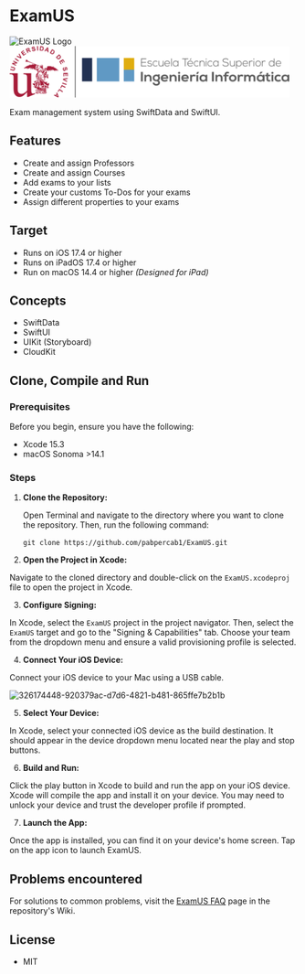 # ExamUS
<img src="https://github.com/pabpercab1/ExamUS/assets/72883992/595af1ec-213e-4fe8-8d46-d54711278cc2" alt="ExamUS Logo" height="100"/> &nbsp; &nbsp; &nbsp; <img src="https://raw.githubusercontent.com/pabpercab1/ExamUS/main/Extensions/logo-ETSII-US-Horizontal-Color.png" alt="US Logo" height="90"/>

Exam management system using SwiftData and SwiftUI.

## Features
  - Create and assign Professors
  - Create and assign Courses
  - Add exams to your lists
  - Create your customs To-Dos for your exams
  - Assign different properties to your exams

## Target

  - Runs on iOS 17.4 or higher
  - Runs on iPadOS 17.4 or higher
  - Run on macOS 14.4 or higher _(Designed for iPad)_

## Concepts

  - SwiftData
  - SwiftUI
  - UIKit (Storyboard)
  - CloudKit

## Clone, Compile and Run


### Prerequisites

Before you begin, ensure you have the following:

   - Xcode 15.3
   - macOS Sonoma >14.1

### Steps

1. **Clone the Repository:**

   Open Terminal and navigate to the directory where you want to clone the repository. Then, run the following command:

   ```
   git clone https://github.com/pabpercab1/ExamUS.git
   ```

2. **Open the Project in Xcode:**

Navigate to the cloned directory and double-click on the `ExamUS.xcodeproj` file to open the project in Xcode.

3. **Configure Signing:**

In Xcode, select the `ExamUS` project in the project navigator. Then, select the `ExamUS` target and go to the "Signing & Capabilities" tab. Choose your team from the dropdown menu and ensure a valid provisioning profile is selected.

4. **Connect Your iOS Device:**

Connect your iOS device to your Mac using a USB cable.

![326174448-920379ac-d7d6-4821-b481-865ffe7b2b1b](https://github.com/pabpercab1/ExamUS/assets/72883992/8f77fe6f-c027-4780-8862-c3749b926864)

5. **Select Your Device:**

In Xcode, select your connected iOS device as the build destination. It should appear in the device dropdown menu located near the play and stop buttons.

6. **Build and Run:**

Click the play button in Xcode to build and run the app on your iOS device. Xcode will compile the app and install it on your device. You may need to unlock your device and trust the developer profile if prompted.

7. **Launch the App:**

Once the app is installed, you can find it on your device's home screen. Tap on the app icon to launch ExamUS.

## Problems encountered

For solutions to common problems, visit the [ExamUS FAQ](https://github.com/pabpercab1/ExamUS/wiki/FAQ) page in the repository's Wiki.

## License
  - MIT
